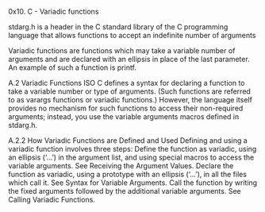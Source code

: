 0x10. C - Variadic functions

stdarg.h is a header in the C standard library of the C programming language that allows functions to accept an indefinite number of arguments

Variadic functions are functions which may take a variable number of arguments and are declared with an ellipsis in place of the last parameter. An example of such a function is printf.

A.2 Variadic Functions
ISO C defines a syntax for declaring a function to take a variable number or type of arguments. (Such functions are referred to as varargs functions or variadic functions.) However, the language itself provides no mechanism for such functions to access their non-required arguments; instead, you use the variable arguments macros defined in stdarg.h.

A.2.2 How Variadic Functions are Defined and Used
Defining and using a variadic function involves three steps:
Define the function as variadic, using an ellipsis (‘…’) in the argument list, and using special macros to access the variable arguments. See Receiving the Argument Values.
Declare the function as variadic, using a prototype with an ellipsis (‘…’), in all the files which call it. See Syntax for Variable Arguments.
Call the function by writing the fixed arguments followed by the additional variable arguments. See Calling Variadic Functions.
